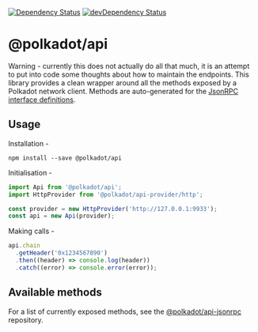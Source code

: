 [![Dependency Status](https://david-dm.org/polkadot-js/api.svg)](https://david-dm.org/polkadot-js/api)
[![devDependency Status](https://david-dm.org/polkadot-js/api/dev-status.svg)](https://david-dm.org/polkadot-js/api#info=devDependencies)

# @polkadot/api

Warning - currently this does not actually do all that much, it is an attempt to put into code some thoughts about how to maintain the endpoints. This library provides a clean wrapper around all the methods exposed by a Polkadot network client. Methods are auto-generated for the [JsonRPC interface definitions](https://github.com/polkadot-js/api/packages/api-jsonrpc).

## Usage

Installation -

```
npm install --save @polkadot/api
```

Initialisation -

```js
import Api from '@polkadot/api';
import HttpProvider from '@polkadot/api-provider/http';

const provider = new HttpProvider('http://127.0.0.1:9933');
const api = new Api(provider);
```

Making calls -

```js
api.chain
  .getHeader('0x1234567890')
  .then((header) => console.log(header))
  .catch((error) => console.error(error));
```

## Available methods

For a list of currently exposed methods, see the [@polkadot/api-jsonrpc](https://github.com/polkadot-js/api/packages/api-jsonrpc#readme) repository.
